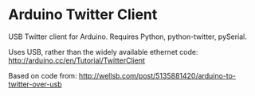 # Arduino Twitter Client

USB Twitter client for Arduino. Requires Python, python-twitter, pySerial.

Uses USB, rather than the widely available ethernet code: http://arduino.cc/en/Tutorial/TwitterClient

Based on code from: http://wellsb.com/post/5135881420/arduino-to-twitter-over-usb
